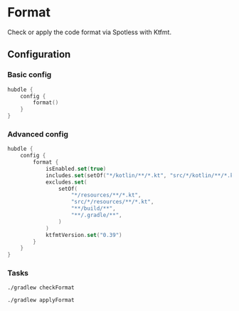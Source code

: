 # Format

Check or apply the code format via Spotless with Ktfmt.

## Configuration

### Basic config

```kotlin
hubdle {
    config {
        format()
    }
}
```

### Advanced config

```kotlin
hubdle {
    config {
        format {
            isEnabled.set(true)
            includes.set(setOf("*/kotlin/**/*.kt", "src/*/kotlin/**/*.kt"))
            excludes.set(
                setOf(
                    "*/resources/**/*.kt",
                    "src/*/resources/**/*.kt",
                    "**/build/**",
                    "**/.gradle/**",
                )
            )
            ktfmtVersion.set("0.39")
        }
    }
}

```

### Tasks

```shell
./gradlew checkFormat
```

```shell
./gradlew applyFormat
```
